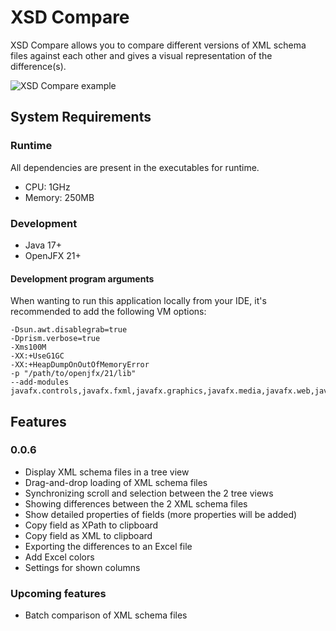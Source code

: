 # XSD Compare
XSD Compare allows you to compare different versions of XML schema files against each other and gives a visual representation of the difference(s).

![XSD Compare example](https://i.imgur.com/JatqEim.png)

## System Requirements

### Runtime

All dependencies are present in the executables for runtime.

- CPU: 1GHz
- Memory: 250MB

### Development

* Java 17+
* OpenJFX 21+

#### Development program arguments

When wanting to run this application locally from your IDE, it's recommended to add the following VM options:

```shell
-Dsun.awt.disablegrab=true 
-Dprism.verbose=true 
-Xms100M 
-XX:+UseG1GC 
-XX:+HeapDumpOnOutOfMemoryError 
-p "/path/to/openjfx/21/lib" 
--add-modules javafx.controls,javafx.fxml,javafx.graphics,javafx.media,javafx.web,javafx.swing
```

## Features

### 0.0.6
* Display XML schema files in a tree view
* Drag-and-drop loading of XML schema files
* Synchronizing scroll and selection between the 2 tree views
* Showing differences between the 2 XML schema files
* Show detailed properties of fields (more properties will be added)
* Copy field as XPath to clipboard
* Copy field as XML to clipboard
* Exporting the differences to an Excel file
* Add Excel colors
* Settings for shown columns

### Upcoming features
* Batch comparison of XML schema files
